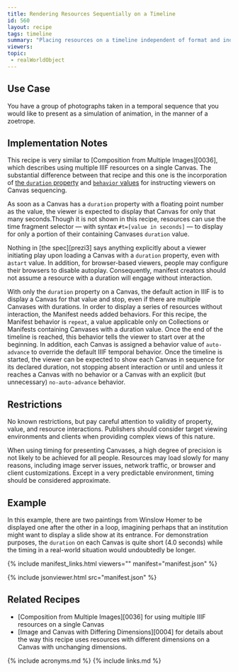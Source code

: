```yaml
---
title: Rendering Resources Sequentially on a Timeline
id: 560
layout: recipe
tags: timeline
summary: "Placing resources on a timeline independent of format and individual duration"
viewers:
topic:
 - realWorldObject
---
```


## Use Case

You have a group of photographs taken in a temporal sequence that you would like to present as a simulation of animation, in the manner of a zoetrope.

## Implementation Notes

This recipe is very similar to [Composition from Multiple Images][0036], which describes using multiple IIIF resources on a single Canvas. The substantial difference between that recipe and this one is the incorporation of [the `duration` property](https://iiif.io/api/presentation/3.0/#duration) and [`behavior` values](https://iiif.io/api/presentation/3.0/#behavior) for instructing viewers on Canvas sequencing.

As soon as a Canvas has a `duration` property with a floating point number as the value, the viewer is expected to display that Canvas for only that many seconds.Though it is not shown in this recipe, resources can use the time fragment selector — with syntax `#t=[value in seconds]` — to display for only a portion of their containing Canvases `duration` value.

Nothing in [the spec][prezi3] says anything explicitly about a viewer initiating play upon loading a Canvas with a `duration` property, even with a`start` value. In addition, for browser-based viewers, people may configure their browsers to disable autoplay. Consequently, manifest creators should not assume a resource with a duration will engage without interaction.

With only the `duration` property on a Canvas, the default action in IIIF is to display a Canvas for that value and stop, even if there are multiple Canvases with durations. In order to display a series of resources without interaction, the Manifest needs added behaviors. For this recipe, the Manifest behavior is `repeat`, a value applicable only on Collections or Manifests containing Canvases with a duration value. Once the end of the timeline is reached, this behavior tells the viewer to start over at the beginning. In addition, each Canvas is assigned a behavior value of `auto-advance` to override the default IIIF temporal behavior. Once the timeline is started, the viewer can be expected to show each Canvas in sequence for its declared duration, not stopping absent interaction or until and unless it reaches a Canvas with no behavior or a Canvas with an explicit (but unnecessary) `no-auto-advance` behavior.

## Restrictions

No known restrictions, but pay careful attention to validity of property, value, and resource interactions. Publishers should consider target viewing environments and clients when providing complex views of this nature.

When using timing for presenting Canvases, a high degree of precision is not likely to be achieved for all people. Resources may load slowly for many reasons, including image server issues, network traffic, or browser and client customizations. Except in a very predictable environment, timing should be considered approximate.

## Example

In this example, there are two paintings from Winslow Homer to be displayed one after the other in a loop, imagining perhaps that an institution might want to display a slide show at its entrance. For demonstration purposes, the `duration` on each Canvas is quite short (4.0 seconds) while the timing in a real-world situation would undoubtedly be longer. 

{% include manifest_links.html viewers="" manifest="manifest.json" %}

{% include jsonviewer.html src="manifest.json" %}

## Related Recipes

* [Composition from Multiple Images][0036] for using multiple IIIF resources on a single Canvas
* [Image and Canvas with Differing Dimensions][0004] for details about the way this recipe uses resources with different dimensions on a Canvas with unchanging dimensions.

{% include acronyms.md %}
{% include links.md %}